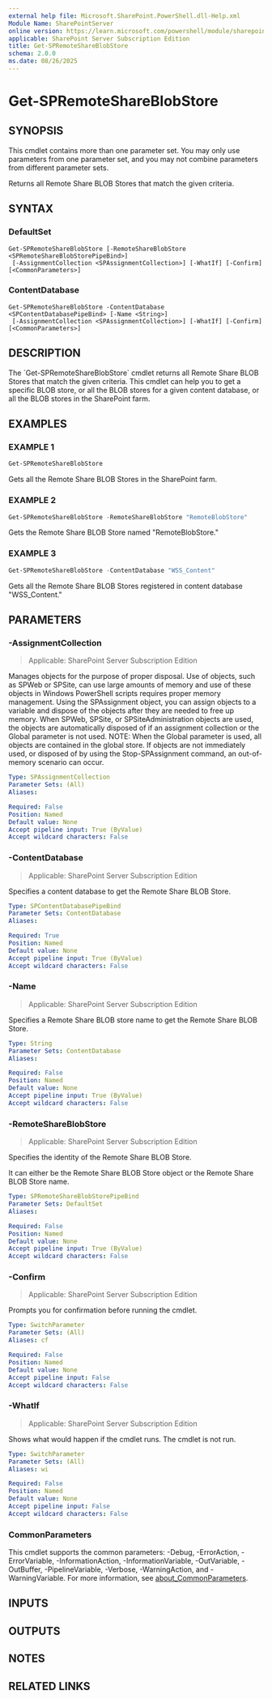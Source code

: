 ```yaml
---
external help file: Microsoft.SharePoint.PowerShell.dll-Help.xml
Module Name: SharePointServer
online version: https://learn.microsoft.com/powershell/module/sharepoint-server/get-spremoteshareblobstore
applicable: SharePoint Server Subscription Edition
title: Get-SPRemoteShareBlobStore
schema: 2.0.0
ms.date: 08/26/2025
---
```


# Get-SPRemoteShareBlobStore

## SYNOPSIS
This cmdlet contains more than one parameter set.
You may only use parameters from one parameter set, and you may not combine parameters from different parameter sets.

Returns all Remote Share BLOB Stores that match the given criteria.

## SYNTAX

### DefaultSet
```
Get-SPRemoteShareBlobStore [-RemoteShareBlobStore <SPRemoteShareBlobStorePipeBind>]
 [-AssignmentCollection <SPAssignmentCollection>] [-WhatIf] [-Confirm] [<CommonParameters>]
```

### ContentDatabase
```
Get-SPRemoteShareBlobStore -ContentDatabase <SPContentDatabasePipeBind> [-Name <String>]
 [-AssignmentCollection <SPAssignmentCollection>] [-WhatIf] [-Confirm] [<CommonParameters>]
```

## DESCRIPTION
The \`Get-SPRemoteShareBlobStore\` cmdlet returns all Remote Share BLOB Stores that match the given criteria.
This cmdlet can help you to get a specific BLOB store, or all the BLOB stores for a given content database, or all the BLOB stores in the SharePoint farm.

## EXAMPLES

### EXAMPLE 1
```powershell
Get-SPRemoteShareBlobStore
```

Gets all the Remote Share BLOB Stores in the SharePoint farm.

### EXAMPLE 2
```powershell
Get-SPRemoteShareBlobStore -RemoteShareBlobStore "RemoteBlobStore"
```

Gets the Remote Share BLOB Store named "RemoteBlobStore."

### EXAMPLE 3
```powershell
Get-SPRemoteShareBlobStore -ContentDatabase "WSS_Content"
```

Gets all the Remote Share BLOB Stores registered in content database "WSS_Content."

## PARAMETERS

### -AssignmentCollection

> Applicable: SharePoint Server Subscription Edition

Manages objects for the purpose of proper disposal.
Use of objects, such as SPWeb or SPSite, can use large amounts of memory and use of these objects in Windows PowerShell scripts requires proper memory management.
Using the SPAssignment object, you can assign objects to a variable and dispose of the objects after they are needed to free up memory.
When SPWeb, SPSite, or SPSiteAdministration objects are used, the objects are automatically disposed of if an assignment collection or the Global parameter is not used.
NOTE: When the Global parameter is used, all objects are contained in the global store.
If objects are not immediately used, or disposed of by using the Stop-SPAssignment command, an out-of-memory scenario can occur.

```yaml
Type: SPAssignmentCollection
Parameter Sets: (All)
Aliases:

Required: False
Position: Named
Default value: None
Accept pipeline input: True (ByValue)
Accept wildcard characters: False
```

### -ContentDatabase

> Applicable: SharePoint Server Subscription Edition

Specifies a content database to get the Remote Share BLOB Store.

```yaml
Type: SPContentDatabasePipeBind
Parameter Sets: ContentDatabase
Aliases:

Required: True
Position: Named
Default value: None
Accept pipeline input: True (ByValue)
Accept wildcard characters: False
```

### -Name

> Applicable: SharePoint Server Subscription Edition

Specifies a Remote Share BLOB store name to get the Remote Share BLOB Store.

```yaml
Type: String
Parameter Sets: ContentDatabase
Aliases:

Required: False
Position: Named
Default value: None
Accept pipeline input: True (ByValue)
Accept wildcard characters: False
```

### -RemoteShareBlobStore

> Applicable: SharePoint Server Subscription Edition

Specifies the identity of the Remote Share BLOB Store.

It can either be the Remote Share BLOB Store object or the Remote Share BLOB Store name.

```yaml
Type: SPRemoteShareBlobStorePipeBind
Parameter Sets: DefaultSet
Aliases:

Required: False
Position: Named
Default value: None
Accept pipeline input: True (ByValue)
Accept wildcard characters: False
```

### -Confirm

> Applicable: SharePoint Server Subscription Edition

Prompts you for confirmation before running the cmdlet.

```yaml
Type: SwitchParameter
Parameter Sets: (All)
Aliases: cf

Required: False
Position: Named
Default value: None
Accept pipeline input: False
Accept wildcard characters: False
```

### -WhatIf

> Applicable: SharePoint Server Subscription Edition

Shows what would happen if the cmdlet runs.
The cmdlet is not run.

```yaml
Type: SwitchParameter
Parameter Sets: (All)
Aliases: wi

Required: False
Position: Named
Default value: None
Accept pipeline input: False
Accept wildcard characters: False
```

### CommonParameters
This cmdlet supports the common parameters: -Debug, -ErrorAction, -ErrorVariable, -InformationAction, -InformationVariable, -OutVariable, -OutBuffer, -PipelineVariable, -Verbose, -WarningAction, and -WarningVariable. For more information, see [about_CommonParameters](https://go.microsoft.com/fwlink/?LinkID=113216).

## INPUTS

## OUTPUTS

## NOTES

## RELATED LINKS
